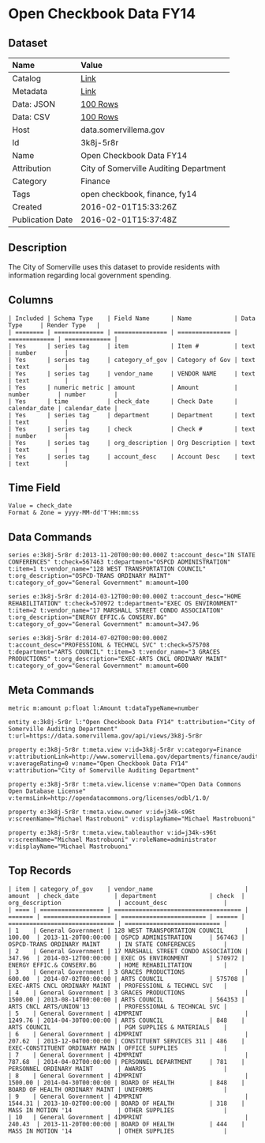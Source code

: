 # Open Checkbook Data FY14

## Dataset

| Name | Value |
| :--- | :---- |
| Catalog | [Link](https://catalog.data.gov/dataset/open-checkbook-data-fy14) |
| Metadata | [Link](https://data.somervillema.gov/api/views/3k8j-5r8r) |
| Data: JSON | [100 Rows](https://data.somervillema.gov/api/views/3k8j-5r8r/rows.json?max_rows=100) |
| Data: CSV | [100 Rows](https://data.somervillema.gov/api/views/3k8j-5r8r/rows.csv?max_rows=100) |
| Host | data.somervillema.gov |
| Id | 3k8j-5r8r |
| Name | Open Checkbook Data FY14 |
| Attribution | City of Somerville Auditing Department |
| Category | Finance |
| Tags | open checkbook, finance, fy14 |
| Created | 2016-02-01T15:33:26Z |
| Publication Date | 2016-02-01T15:37:48Z |

## Description

The City of Somerville uses this dataset to provide residents with information regarding local government spending.

## Columns

```ls
| Included | Schema Type    | Field Name      | Name            | Data Type     | Render Type   |
| ======== | ============== | =============== | =============== | ============= | ============= |
| Yes      | series tag     | item            | Item #          | text          | number        |
| Yes      | series tag     | category_of_gov | Category of Gov | text          | text          |
| Yes      | series tag     | vendor_name     | VENDOR NAME     | text          | text          |
| Yes      | numeric metric | amount          | Amount          | number        | number        |
| Yes      | time           | check_date      | Check Date      | calendar_date | calendar_date |
| Yes      | series tag     | department      | Department      | text          | text          |
| Yes      | series tag     | check           | Check #         | text          | number        |
| Yes      | series tag     | org_description | Org Description | text          | text          |
| Yes      | series tag     | account_desc    | Account Desc    | text          | text          |
```

## Time Field

```ls
Value = check_date
Format & Zone = yyyy-MM-dd'T'HH:mm:ss
```

## Data Commands

```ls
series e:3k8j-5r8r d:2013-11-20T00:00:00.000Z t:account_desc="IN STATE CONFERENCES" t:check=567463 t:department="OSPCD ADMINISTRATION" t:item=1 t:vendor_name="128 WEST TRANSPORTATION COUNCIL" t:org_description="OSPCD-TRANS ORDINARY MAINT" t:category_of_gov="General Government" m:amount=100

series e:3k8j-5r8r d:2014-03-12T00:00:00.000Z t:account_desc="HOME REHABILITATION" t:check=570972 t:department="EXEC OS ENVIRONMENT" t:item=2 t:vendor_name="17 MARSHALL STREET CONDO ASSOCIATION" t:org_description="ENERGY EFFIC.& CONSERV.BG" t:category_of_gov="General Government" m:amount=347.96

series e:3k8j-5r8r d:2014-07-02T00:00:00.000Z t:account_desc="PROFESSIONL & TECHNCL SVC" t:check=575708 t:department="ARTS COUNCIL" t:item=3 t:vendor_name="3 GRACES PRODUCTIONS" t:org_description="EXEC-ARTS CNCL ORDINARY MAINT" t:category_of_gov="General Government" m:amount=600
```

## Meta Commands

```ls
metric m:amount p:float l:Amount t:dataTypeName=number

entity e:3k8j-5r8r l:"Open Checkbook Data FY14" t:attribution="City of Somerville Auditing Department" t:url=https://data.somervillema.gov/api/views/3k8j-5r8r

property e:3k8j-5r8r t:meta.view v:id=3k8j-5r8r v:category=Finance v:attributionLink=http://www.somervillema.gov/departments/finance/auditing v:averageRating=0 v:name="Open Checkbook Data FY14" v:attribution="City of Somerville Auditing Department"

property e:3k8j-5r8r t:meta.view.license v:name="Open Data Commons Open Database License" v:termsLink=http://opendatacommons.org/licenses/odbl/1.0/

property e:3k8j-5r8r t:meta.view.owner v:id=j34k-s96t v:screenName="Michael Mastrobuoni" v:displayName="Michael Mastrobuoni"

property e:3k8j-5r8r t:meta.view.tableauthor v:id=j34k-s96t v:screenName="Michael Mastrobuoni" v:roleName=administrator v:displayName="Michael Mastrobuoni"
```

## Top Records

```ls
| item | category_of_gov    | vendor_name                          | amount  | check_date          | department               | check  | org_description                | account_desc                | 
| ==== | ================== | ==================================== | ======= | =================== | ======================== | ====== | ============================== | =========================== | 
| 1    | General Government | 128 WEST TRANSPORTATION COUNCIL      | 100.00  | 2013-11-20T00:00:00 | OSPCD ADMINISTRATION     | 567463 | OSPCD-TRANS ORDINARY MAINT     | IN STATE CONFERENCES        | 
| 2    | General Government | 17 MARSHALL STREET CONDO ASSOCIATION | 347.96  | 2014-03-12T00:00:00 | EXEC OS ENVIRONMENT      | 570972 | ENERGY EFFIC.& CONSERV.BG      | HOME REHABILITATION         | 
| 3    | General Government | 3 GRACES PRODUCTIONS                 | 600.00  | 2014-07-02T00:00:00 | ARTS COUNCIL             | 575708 | EXEC-ARTS CNCL ORDINARY MAINT  | PROFESSIONL & TECHNCL SVC   | 
| 4    | General Government | 3 GRACES PRODUCTIONS                 | 1500.00 | 2013-08-14T00:00:00 | ARTS COUNCIL             | 564353 | ARTS CNCL ARTS/UNION'13        | PROFESSIONAL & TECHNCAL SVC | 
| 5    | General Government | 4IMPRINT                             | 1249.76 | 2014-04-30T00:00:00 | ARTS COUNCIL             | 848    | ARTS COUNCIL                   | PGM SUPPLIES & MATERIALS    | 
| 6    | General Government | 4IMPRINT                             | 207.62  | 2013-12-04T00:00:00 | CONSTITUENT SERVICES 311 | 486    | EXEC-CONSTITUENT ORDINARY MAIN | OFFICE SUPPLIES             | 
| 7    | General Government | 4IMPRINT                             | 787.68  | 2014-04-02T00:00:00 | PERSONNEL DEPARTMENT     | 781    | PERSONNEL ORDINARY MAINT       | AWARDS                      | 
| 8    | General Government | 4IMPRINT                             | 1500.00 | 2014-04-30T00:00:00 | BOARD OF HEALTH          | 848    | BOARD OF HEALTH ORDINARY MAINT | UNIFORMS                    | 
| 9    | General Government | 4IMPRINT                             | 1544.31 | 2013-10-02T00:00:00 | BOARD OF HEALTH          | 318    | MASS IN MOTION '14             | OTHER SUPPLIES              | 
| 10   | General Government | 4IMPRINT                             | 240.43  | 2013-11-20T00:00:00 | BOARD OF HEALTH          | 444    | MASS IN MOTION '14             | OTHER SUPPLIES              | 
```